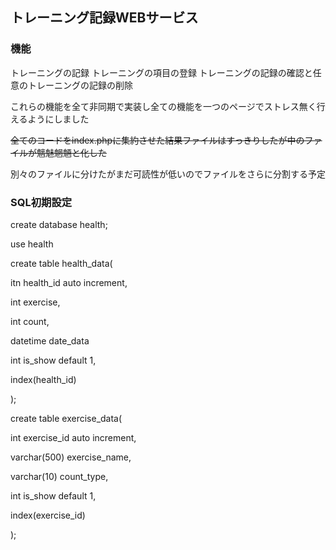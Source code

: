 ## トレーニング記録WEBサービス

### 機能
トレーニングの記録
トレーニングの項目の登録
トレーニングの記録の確認と任意のトレーニングの記録の削除

これらの機能を全て非同期で実装し全ての機能を一つのページでストレス無く行えるようにしました

~~全てのコードをindex.phpに集約させた結果ファイルはすっきりしたが中のファイルが魑魅魍魎と化した~~

別々のファイルに分けたがまだ可読性が低いのでファイルをさらに分割する予定

### SQL初期設定

create database health;

use health

create table health_data(

  itn health_id auto increment,

  int exercise,

  int count,

  datetime date_data

  int is_show default 1,

  index(health_id)

);

create table exercise_data(

  int exercise_id auto increment,

  varchar(500) exercise_name,

  varchar(10) count_type,

  int is_show default 1,

  index(exercise_id)

);